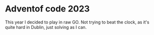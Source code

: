 # Adventof code 2023

This year I decided to play in raw GO. Not trying to beat the clock, as it's quite hard in Dublin, just solving as I can.
